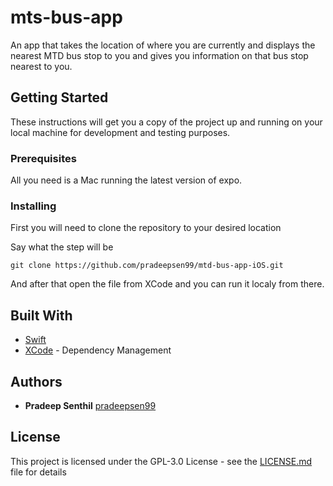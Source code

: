 # mts-bus-app

An app that takes the location of where you are currently and displays the nearest MTD bus stop to you and gives you information on that bus stop nearest to you.

## Getting Started

These instructions will get you a copy of the project up and running on your local machine for development and testing purposes.

### Prerequisites

All you need is a Mac running the latest version of expo.

### Installing

First you will need to clone the repository to your desired location

Say what the step will be

```
git clone https://github.com/pradeepsen99/mtd-bus-app-iOS.git
```
And after that open the file from XCode and you can run it localy from there.

## Built With

* [Swift](https://developer.apple.com/swift/)
* [XCode](https://docs.expo.io/versions/latest/index.html) - Dependency Management

## Authors

* **Pradeep Senthil** [pradeepsen99](https://github.com/pradeepsen99)

## License

This project is licensed under the GPL-3.0 License - see the [LICENSE.md](LICENSE.md) file for details
